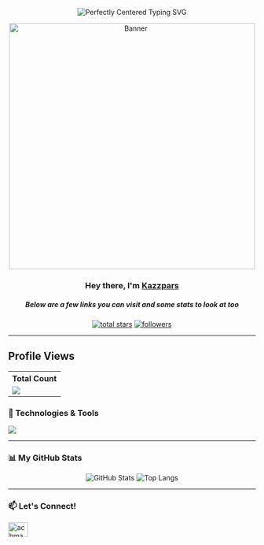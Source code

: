 <p align="center">
  <img src="https://readme-typing-svg.herokuapp.com?font=Fira+Code&size=25&pause=500&color=00BFFF&width=435&lines=Hello,+World!+👋;My+name+is+Achmad...;I+love+to+build+things.;And+longlife+learner;Welcome+to+my+profile!&center=true" alt="Perfectly Centered Typing SVG" />
</p>

<p align="center">
  <img src="https://media3.giphy.com/media/v1.Y2lkPTc5MGI3NjExNjBmZDJ6M2ZyY2RpZHB2MHJvYjN1bHVmYXExaDZwMDhmdjl0d2xvZCZlcD12MV9pbnRlcm5hbF9naWZfYnlfaWQmY3Q9Zw/3o6ZtpxSZbQRRnwCKQ/giphy.gif" alt="Banner" width="500"/>
</p>

<h3 align="center">Hey there, I'm <a href="https://github.com/Kazzpars">Kazzpars</a></h3>
<h5 align="center">Below are a few links you can visit and some stats to look at too</h5>


<p align="center">
<a href="https://github.com/Kazzpars?tab=repositories&sort=stargazers">
    <img alt="total stars" title="Total stars on GitHub" src="https://custom-icon-badges.demolab.com/github/stars/Kazzpars?color=B8B92B&style=for-the-badge&labelColor=959532&logo=star"/></a>
   <a href="https://github.com/Kazzpars"><img alt="followers" title="Follow me on Github" src="https://img.shields.io/github/followers/Kazzpars?color=236ad3&style=for-the-badge&logo=github&label=Follow"/></a>

 </p>

---
## Profile Views
<table>
    <tr>
      <!-- <th>Profile Views</th> -->
      <th>Total Count</th>
    </tr>
    <tr>
      <!-- <td>
        <div align="center">
          <a href="https://github.com/Kazzpars"><img src="https://github.com/Thinkright20.png" alt="@Thinkright20" width="52" /></a>
          <br />
          <a align="center" href="https://github.com/thinkright20"><b>Thinkright20</b></a>
        </b>
      </td> -->
      <!-- Profile Views -->
      <td>
         <a href="https://github.com/Kazzpars"> <img src="https://komarev.com/ghpvc/?username=Kazzpars&style=for-the-badge&color=brightgreen"> </a>
      </td>
    </tr>
  </table>


### 🔧 Technologies & Tools

<p align="left">
  <a href="https://skillicons.dev">
    <img src="https://skillicons.dev/icons?i=html,css,js,react,nodejs,python,git" />
  </a>
</p>

---

### 📊 My GitHub Stats

<p align="center">
  <img src="https://github-readme-stats.vercel.app/api?username=KAZZPARS&show_icons=true&theme=dracula" alt="GitHub Stats" />
  <img src="https://github-readme-stats.vercel.app/api/top-langs/?username=KAZZPARS&layout=compact&theme=dracula" alt="Top Langs" />
</p>

---

### 📫 Let's Connect!

<p align="left">
<a href="[LINK_INSTAGRAM_KAMU](https://www.instagram.com/arch_1258/)" target="blank"><img align="center" src="https://raw.githubusercontent.com/rahuldkjain/github-profile-readme-generator/main/src/images/icons/Social/instagram.svg" alt="achmad-ig" height="30" width="40" /></a>
</p>
